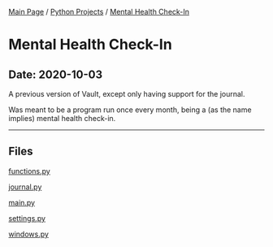 [Main Page](/) / [Python Projects](/python) / [Mental Health Check-In](/python/2020-10-03_Mental_Health_Check-In)

# Mental Health Check-In

## Date: 2020-10-03

A previous version of Vault, except only having support for the journal.

Was meant to be a program run once every month, being a (as the name implies) mental health check-in.

-----

## Files

[functions.py](functions.py)

[journal.py](journal.py)

[main.py](main.py)

[settings.py](settings.py)

[windows.py](windows.py)